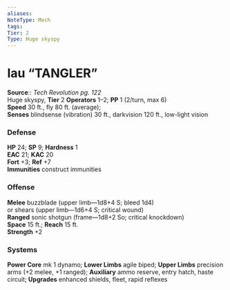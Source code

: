 ```yaml
---
aliases: 
NoteType: Mech
tags: 
Tier: 2
Type: Huge skyspy
---
```


# Iau “TANGLER”

**Source**:: _Tech Revolution pg. 122_  
Huge skyspy, **Tier** 2 
**Operators** 1–2; **PP** 1 (2/turn, max 6)  
**Speed** 30 ft., fly 80 ft. (average);  
**Senses** blindsense (vibration) 30 ft., darkvision 120 ft., low-light vision

### Defense

**HP** 24; **SP** 9; **Hardness** 1  
**EAC** 21; **KAC** 20  
**Fort** +3; **Ref** +7  
**Immunities** construct immunities

### Offense

**Melee** buzzblade (upper limb—1d8+4 S; bleed 1d4)  
or shears (upper limb—1d6+4 S; critical wound)  
**Ranged** sonic shotgun (frame—1d8+2 So; critical knockdown)  
**Space** 15 ft.; **Reach** 15 ft.  
**Strength** +2

### Systems

**Power Core** mk 1 dynamo; **Lower Limbs** agile biped; **Upper Limbs** precision arms (+2 melee, +1 ranged); **Auxiliary** ammo reserve, entry hatch, haste circuit; **Upgrades** enhanced shields, fleet, rapid reflexes
